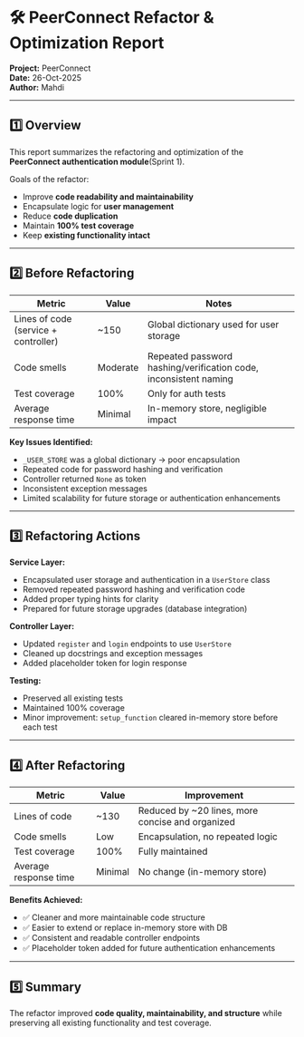 # 🛠 PeerConnect Refactor & Optimization Report

**Project:** PeerConnect  
**Date:** 26-Oct-2025  
**Author:** Mahdi  

---

## 1️⃣ Overview
This report summarizes the refactoring and optimization of the **PeerConnect authentication module**(Sprint 1).  

Goals of the refactor:  
- Improve **code readability and maintainability**  
- Encapsulate logic for **user management**  
- Reduce **code duplication**  
- Maintain **100% test coverage**  
- Keep **existing functionality intact**  

---

## 2️⃣ Before Refactoring

| Metric | Value | Notes |
|--------|-------|-------|
| Lines of code (service + controller) | ~150 | Global dictionary used for user storage |
| Code smells | Moderate | Repeated password hashing/verification code, inconsistent naming |
| Test coverage | 100% | Only for auth tests |
| Average response time | Minimal | In-memory store, negligible impact |

**Key Issues Identified:**
- `_USER_STORE` was a global dictionary → poor encapsulation  
- Repeated code for password hashing and verification  
- Controller returned `None` as token  
- Inconsistent exception messages  
- Limited scalability for future storage or authentication enhancements  

---

## 3️⃣ Refactoring Actions

**Service Layer:**
- Encapsulated user storage and authentication in a `UserStore` class  
- Removed repeated password hashing and verification code  
- Added proper typing hints for clarity  
- Prepared for future storage upgrades (database integration)  

**Controller Layer:**
- Updated `register` and `login` endpoints to use `UserStore`  
- Cleaned up docstrings and exception messages  
- Added placeholder token for login response  

**Testing:**
- Preserved all existing tests  
- Maintained 100% coverage  
- Minor improvement: `setup_function` cleared in-memory store before each test  

---

## 4️⃣ After Refactoring

| Metric | Value | Improvement |
|--------|-------|------------|
| Lines of code | ~130 | Reduced by ~20 lines, more concise and organized |
| Code smells | Low | Encapsulation, no repeated logic |
| Test coverage | 100% | Fully maintained |
| Average response time | Minimal | No change (in-memory store) |

**Benefits Achieved:**
- ✅ Cleaner and more maintainable code structure  
- ✅ Easier to extend or replace in-memory store with DB  
- ✅ Consistent and readable controller endpoints  
- ✅ Placeholder token added for future authentication enhancements  

---

## 5️⃣ Summary
The refactor improved **code quality, maintainability, and structure** while preserving all existing functionality and test coverage. 
